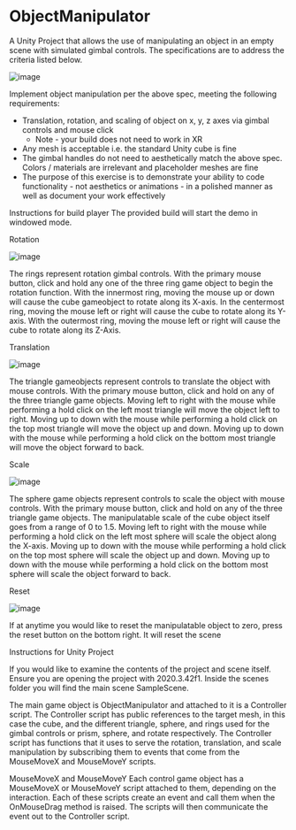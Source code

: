 # ObjectManipulator

A Unity Project that allows the use of manipulating an object in an empty scene with simulated gimbal controls. The specifications are to address the criteria listed below.

![image](https://user-images.githubusercontent.com/10134730/206636361-bad6c284-a141-4d2a-a91a-3adec1133ae4.png)

Implement object manipulation per the above spec, meeting the following requirements:

- Translation, rotation, and scaling of object on x, y, z axes via gimbal controls and mouse click
    - Note - your build does not need to work in XR
- Any mesh is acceptable i.e. the standard Unity cube is fine
- The gimbal handles do not need to aesthetically match the above spec. Colors / materials are irrelevant and placeholder meshes are fine
- The purpose of this exercise is to demonstrate your ability to code functionality - not aesthetics or animations - in a polished manner as well as document your work effectively

Instructions for build player
The provided build will start the demo in windowed mode.

Rotation

![image](https://user-images.githubusercontent.com/10134730/206874346-affa474b-31e9-4ce4-abdd-e8935a599edb.png)

The rings represent rotation gimbal controls. With the primary mouse button, click and hold any one of the three ring game object to begin the rotation function. With the innermost ring, moving the mouse up or down will cause the cube gameobject to rotate along its X-axis. In the centermost ring, moving the mouse left or right will cause the cube to rotate along its Y-axis. With the outermost ring, moving the mouse left or right will cause the cube to rotate along its Z-Axis.

Translation

![image](https://user-images.githubusercontent.com/10134730/206637964-5adc2442-52f0-4346-ae2f-61c8681a7b38.png)

The triangle gameobjects represent controls to translate the object with mouse controls. With the primary mouse button, click and hold on any of the three triangle game objects. Moving left to right with the mouse while performing a hold click on the left most triangle will move the object left to right. Moving up to down with the mouse while performing a hold click on the top most triangle will move the object up and down. Moving up to down with the mouse while performing a hold click on the bottom most triangle will move the object forward to back. 

Scale

![image](https://user-images.githubusercontent.com/10134730/206638246-aa7681a9-fb18-47d5-8f56-daed9bc3bebf.png)

The sphere game objects represent controls to scale the object with mouse controls. With the primary mouse button, click and hold on any of the three triangle game objects. The manipulatable scale of the cube object itself goes from a range of 0 to 1.5. Moving left to right with the mouse while performing a hold click on the left most sphere will scale the object along the X-axis. Moving up to down with the mouse while performing a hold click on the top most sphere will scale the object up and down. Moving up to down with the mouse while performing a hold click on the bottom most sphere will scale the object forward to back. 

Reset

![image](https://user-images.githubusercontent.com/10134730/206638336-8a30cb9b-992d-4aeb-a182-60e552f6f383.png)

If at anytime you would like to reset the manipulatable object to zero, press the reset button on the bottom right. It will reset the scene

Instructions for Unity Project

If you would like to examine the contents of the project and scene itself. Ensure you are opening the project with 2020.3.42f1. Inside the scenes folder you will find the main scene SampleScene.

The main game object is ObjectManipulator and attached to it is a Controller script. The Controller script has public references to the target mesh, in this case the cube, and the different triangle, sphere, and rings used for the gimbal controls or prism, sphere, and rotate respectively. The Controller script has functions that it uses to serve the rotation, translation, and scale manipulation by subscribing them to events that come from the MouseMoveX and MouseMoveY scripts.

MouseMoveX and MouseMoveY
Each control game object has a MouseMoveX or MouseMoveY script attached to them, depending on the interaction. Each of these scripts create an event and call them when the OnMouseDrag method is raised. The scripts will then communicate the event out to the Controller script.

